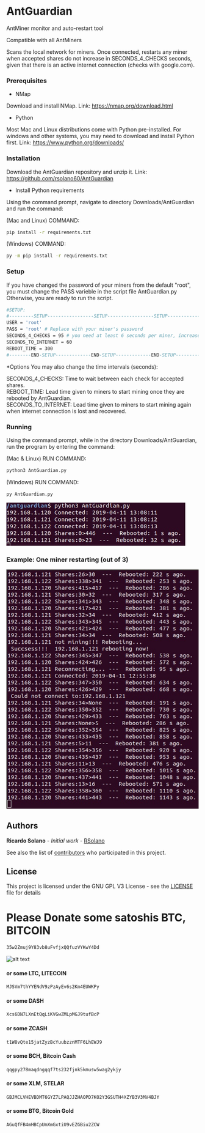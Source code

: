 # AntGuardian

AntMiner monitor and auto-restart tool 

Compatible with all AntMiners

Scans the local network for miners. Once connected, restarts any miner when accepted shares do not increase in SECONDS_4_CHECKS seconds, given that there is an active internet connection (checks with google.com).

### Prerequisites

* NMap

Download and install NMap. Link:
https://nmap.org/download.html

* Python

Most Mac and Linux distributions come with Python pre-installed. For windows and other systems, you may need to download and install Python first. Link:
https://www.python.org/downloads/


### Installation

Download the AntGuardian repository and unzip it. Link:
https://github.com/rsolano60/AntGuardian

* Install Python requirements

Using the command prompt, navigate to directory Downloads/AntGuardian and run the command:


(Mac and Linux) COMMAND:
```sh
pip install -r requirements.txt
```

(Windows) COMMAND:
```sh
py -m pip install -r requirements.txt
```


### Setup

If you have changed the password of your miners from the default "root", you must change the PASS varieble in the  script file AntGuardian.py
Otherwise, you are ready to run the script.

```sh
#SETUP:
#---------SETUP-----------------SETUP-----------------SETUP-----------------SETUP-----------------SETUP-------
USER = 'root'
PASS = 'root' # Replace with your miner's password
SECONDS_4_CHECKS = 95 # you need at least 6 seconds per miner, increase this number if monitoring 16 miners or more
SECONDS_TO_INTERNET = 60
REBOOT_TIME = 300
#--------END-SETUP-------------END-SETUP-------------END-SETUP-------------END-SETUP-------------END-SETUP----
```
*Options
You may also change the time intervals (seconds): <br />

SECONDS_4_CHECKS: Time to wait between each check for accepted shares. <br />
REBOOT_TIME: Lead time given to miners to start mining once they are rebooted by AntGuardian. <br />
SECONDS_TO_INTERNET: Lead time given to miners to start mining again when internet connection is lost and recovered.

### Running
Using the command prompt, while in the directory Downloads/AntGuardian, run the program by entering the command:

(Mac & Linux) RUN COMMAND: 
```sh 
python3 AntGuardian.py
```
(Windows) RUN COMMAND:
```sh
py AntGuardian.py

```

![alt text](https://raw.githubusercontent.com/rsolano60/Examples/master/init.jpeg)

### Example: One miner restarting (out of 3)

![alt text](https://raw.githubusercontent.com/rsolano60/Examples/master/work.jpeg)

## Authors

**Ricardo Solano** - *Initial work* - [RSolano](https://github.com/rsolano60)

See also the list of [contributors](https://github.com/rsolano60/AntGuardian/graphs/contributors) who participated in this project.

## License

This project is licensed under the GNU GPL V3 License - see the [LICENSE](LICENSE) file for details

# Please Donate some satoshis BTC, BITCOIN
```sh
35w2Zmuj9Y83vb8uFvfjxQQfuzVYKwY4Dd
```
![alt text](https://blockchain.info/qr?data=35w2Zmuj9Y83vb8uFvfjxQQfuzVYKwY4Dd&size=200)

#### or some LTC, LITECOIN
```sh
MJSVm7thYYENdV9zPzAyEv6s2Km4EUWKPy
```
#### or some DASH
```sh
Xcs6DN7LXnEtQqLiKVGwZMLpMGJ9tufBcP
```
#### or some ZCASH
```sh
t1W8vQte15jatZyzBcYuubzznMTF6LhEWJ9
```
#### or some BCH, Bitcoin Cash
```sh
qqgpy278maqdngqqf7ts232fjnk5kmusw5wag2ykjy
```
#### or some XLM, STELAR
```sh
GBJMCLVHEVBDMT6GYZ7LPAQJJZHAOPD7KO2Y3GSUTH4XZYB3V3MV4BJY
```
#### or some BTG, Bitcoin Gold
```sh
AGuQfFB4mHBCpUmXmGxtiU9vEZGBiu2ZCW
```
